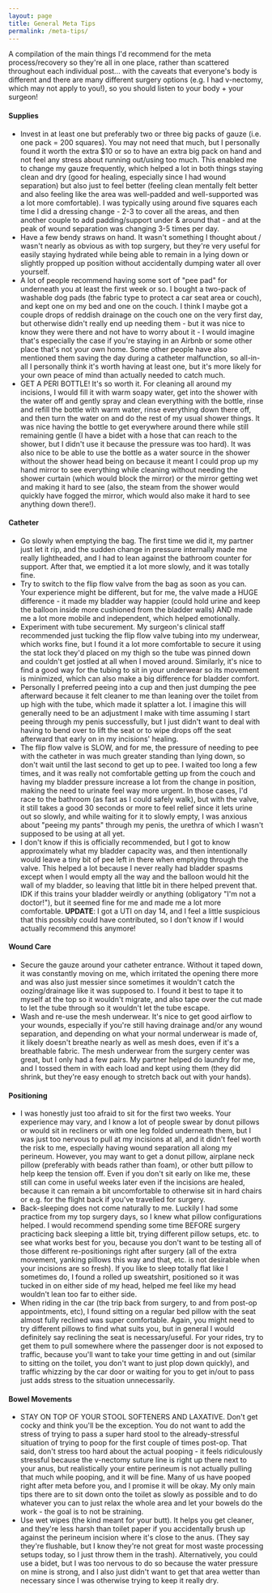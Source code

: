 ```yaml
---
layout: page
title: General Meta Tips
permalink: /meta-tips/
---
```


A compilation of the main things I'd recommend for the meta process/recovery so they're all in one place, rather than scattered throughout each individual post... with the caveats that everyone's body is different and there are many different surgery options (e.g. I had v-nectomy, which may not apply to you!), so you should listen to your body + your surgeon!

#### Supplies

- Invest in at least one but preferably two or three big packs of gauze (i.e. one pack = 200 squares). You may not need that much, but I personally found it worth the extra $10 or so to have an extra big pack on hand and not feel any stress about running out/using too much. This enabled me to change my gauze frequently, which helped a lot in both things staying clean and dry (good for healing, especially since I had wound separation) but also just to feel better (feeling clean mentally felt better and also feeling like the area was well-padded and well-supported was a lot more comfortable). I was typically using around five squares each time I did a dressing change - 2-3 to cover all the areas, and then another couple to add padding/support under & around that - and at the peak of wound separation was changing 3-5 times per day.
- Have a few bendy straws on hand. It wasn't something I thought about / wasn't nearly as obvious as with top surgery, but they're very useful for easily staying hydrated while being able to remain in a lying down or slightly propped up position without accidentally dumping water all over yourself.
- A lot of people recommend having some sort of "pee pad" for underneath you at least the first week or so. I bought a two-pack of washable dog pads (the fabric type to protect a car seat area or couch), and kept one on my bed and one on the couch. I think I maybe got a couple drops of reddish drainage on the couch one on the very first day, but otherwise didn't really end up needing them - but it was nice to know they were there and not have to worry about it - I would imagine that's especially the case if you're staying in an Airbnb or some other place that's not your own home. Some other people have also mentioned them saving the day during a catheter malfunction, so all-in-all I personally think it's worth having at least one, but it's more likely for your own peace of mind than actually needed to catch much.
- GET A PERI BOTTLE! It's so worth it. For cleaning all around my incisions, I would fill it with warm soapy water, get into the shower with the water off and gently spray and clean everything with the bottle, rinse and refill the bottle with warm water, rinse everything down there off, and then turn the water on and do the rest of my usual shower things. It was nice having the bottle to get everywhere around there while still remaining gentle (I have a bidet with a hose that can reach to the shower, but I didn't use it because the pressure was too hard). It was also nice to be able to use the bottle as a water source in the shower without the shower head being on because it meant I could prop up my hand mirror to see everything while cleaning without needing the shower curtain (which would block the mirror) or the mirror getting wet and making it hard to see (also, the steam from the shower would quickly have fogged the mirror, which would also make it hard to see anything down there!).

#### Catheter

- Go slowly when emptying the bag. The first time we did it, my partner just let it rip, and the sudden change in pressure internally made me really lightheaded, and I had to lean against the bathroom counter for support. After that, we emptied it a lot more slowly, and it was totally fine.
- Try to switch to the flip flow valve from the bag as soon as you can. Your experience might be different, but for me, the valve made a HUGE difference - it made my bladder way happier (could hold urine and keep the balloon inside more cushioned from the bladder walls) AND made me a lot more mobile and independent, which helped emotionally.
- Experiment with tube securement. My surgeon's clinical staff recommended just tucking the flip flow valve tubing into my underwear, which works fine, but I found it a lot more comfortable to secure it using the stat lock they'd placed on my thigh so the tube was pinned down and couldn't get jostled at all when I moved around. Similarly, it's nice to find a good way for the tubing to sit in your underwear so its movement is minimized, which can also make a big difference for bladder comfort.
- Personally I preferred peeing into a cup and then just dumping the pee afterward because it felt cleaner to me than leaning over the toilet from up high with the tube, which made it splatter a lot. I imagine this will generally need to be an adjustment I make with time assuming I start peeing through my penis successfully, but I just didn't want to deal with having to bend over to lift the seat or to wipe drops off the seat afterward that early on in my incisions' healing.
- The flip flow valve is SLOW, and for me, the pressure of needing to pee with the catheter in was much greater standing than lying down, so don't wait until the last second to get up to pee. I waited too long a few times, and it was really not comfortable getting up from the couch and having my bladder pressure increase a lot from the change in position, making the need to urinate feel way more urgent. In those cases, I'd race to the bathroom (as fast as I could safely walk), but with the valve, it still takes a good 30 seconds or more to feel relief since it lets urine out so slowly, and while waiting for it to slowly empty, I was anxious about "peeing my pants" through my penis, the urethra of which I wasn't supposed to be using at all yet.
- I don't know if this is officially recommended, but I got to know approximately what my bladder capacity was, and then intentionally would leave a tiny bit of pee left in there when emptying through the valve. This helped a lot because I never really had bladder spasms except when I would empty all the way and the balloon would hit the wall of my bladder, so leaving that little bit in there helped prevent that. IDK if this trains your bladder weirdly or anything (obligatory "I'm not a doctor!"), but it seemed fine for me and made me a lot more comfortable. **UPDATE**: I got a UTI on day 14, and I feel a little suspicious that this possibly could have contributed, so I don't know if I would actually recommend this anymore!

#### Wound Care

- Secure the gauze around your catheter entrance. Without it taped down, it was constantly moving on me, which irritated the opening there more and was also just messier since sometimes it wouldn't catch the oozing/drainage like it was supposed to. I found it best to tape it to myself at the top so it wouldn't migrate, and also tape over the cut made to let the tube through so it wouldn't let the tube escape.
- Wash and re-use the mesh underwear. It's nice to get good airflow to your wounds, especially if you're still having drainage and/or any wound separation, and depending on what your normal underwear is made of, it likely doesn't breathe nearly as well as mesh does, even if it's a breathable fabric. The mesh underwear from the surgery center was great, but I only had a few pairs. My partner helped do laundry for me, and I tossed them in with each load and kept using them (they did shrink, but they're easy enough to stretch back out with your hands).

#### Positioning

- I was honestly just too afraid to sit for the first two weeks. Your experience may vary, and I know a lot of people swear by donut pillows or would sit in recliners or with one leg folded underneath them, but I was just too nervous to pull at my incisions at all, and it didn't feel worth the risk to me, especially having wound separation all along my perineum. However, you may want to get a donut pillow, airplane neck pillow (preferably with beads rather than foam), or other butt pillow to help keep the tension off. Even if you don't sit early on like me, these still can come in useful weeks later even if the incisions are healed, because it can remain a bit uncomfortable to otherwise sit in hard chairs or e.g. for the flight back if you've travelled for surgery.
- Back-sleeping does not come naturally to me. Luckily I had some practice from my top surgery days, so I knew what pillow configurations helped. I would recommend spending some time BEFORE surgery practicing back sleeping a little bit, trying different pillow setups, etc. to see what works best for you, because you don't want to be testing all of those different re-positionings right after surgery (all of the extra movement, yanking pillows this way and that, etc. is not desirable when your incisions are so fresh). If you like to sleep totally flat like I sometimes do, I found a rolled up sweatshirt, positioned so it was tucked in on either side of my head, helped me feel like my head wouldn't lean too far to either side.
- When riding in the car (the trip back from surgery, to and from post-op appointments, etc), I found sitting on a regular bed pillow with the seat almost fully reclined was super comfortable. Again, you might need to try different pillows to find what suits you, but in general I would definitely say reclining the seat is necessary/useful. For your rides, try to get them to pull somewhere where the passenger door is not exposed to traffic, because you'll want to take your time getting in and out (similar to sitting on the toilet, you don't want to just plop down quickly), and traffic whizzing by the car door or waiting for you to get in/out to pass just adds stress to the situation unnecessarily.

#### Bowel Movements

- STAY ON TOP OF YOUR STOOL SOFTENERS AND LAXATIVE. Don't get cocky and think you'll be the exception. You do not want to add the stress of trying to pass a super hard stool to the already-stressful situation of trying to poop for the first couple of times post-op. That said, don't stress too hard about the actual pooping - it feels ridiculously stressful because the v-nectomy suture line is right up there next to your anus, but realistically your entire perineum is not actually pulling that much while pooping, and it will be fine. Many of us have pooped right after meta before you, and I promise it will be okay. My only main tips there are to sit down onto the toilet as slowly as possible and to do whatever you can to just relax the whole area and let your bowels do the work - the goal is to not be straining.
- Use wet wipes (the kind meant for your butt). It helps you get cleaner, and they're less harsh than toilet paper if you accidentally brush up against the perineum incision where it's close to the anus. (They say they're flushable, but I know they're not great for most waste processing setups today, so I just throw them in the trash). Alternatively, you could use a bidet, but I was too nervous to do so because the water pressure on mine is strong, and I also just didn't want to get that area wetter than necessary since I was otherwise trying to keep it really dry.
